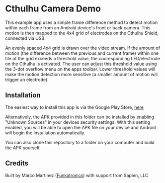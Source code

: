 Cthulhu Camera Demo
===================
This example app uses a simple frame difference method to detect motion within each frame from an Android device's front or back camera. This motion is then mapped to the 4x4 grid of electrodes on the Cthulhu Shield, connected via USB.

An evenly spaced 4x4 grid is drawn over the video stream. If the amount of motion (the difference between the previous and current frame) within one tile of the grid exceeds a threshold value, the cooresponding LED/electrode on the Cthulhu is activated. The user can adjust this threshold value using the 3-dot overflow menu on the apps toolbar. Lower threshold values will make the motion detection more sensitive (a smaller amount of motion will trigger an electrode). 

Installation
------------
The easiest way to install this app is via the Google Play Store, [here](https://play.google.com/store/apps/details?id=funkatronics.code.cthulhucamerademo&hl=en "CthulhuCameraMotionDemo")

Alternatively, the APK provided in this folder can be installed by enabling "Unknown Sources" in your devices security settings. With this setting enabled, you will be able to open the APK file on your device and Android will begin the installation automatically. 

You can also clone this repository to a folder on your computer and build the APK yourself. 

Credits
-------
Built by Marco Martinez ([Funkatronics](https://github.com/funkatronics "Funkatronics GitHub")) with support from Sapien, LLC

